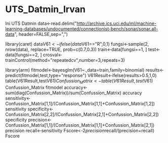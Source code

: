 # UTS_Datmin_Irvan
Ini UTS Datmin
data<-read.delim("http://archive.ics.uci.edu/ml/machine-learning-databases/undocumented/connectionist-bench/sonar/sonar.all-data",
                 header=FALSE,sep=",")


library(caret)
data$V61<-ifelse(data$V61=="R",0,1)
fungsi<-sample(2, nrow(data), replace=TRUE, prob=c(0.7,0.3))
train<-data[fungsi==1, ]
test<-data[fungsi==2, ]
crosval<-trainControl(method="repeatedcv",number=3,repeats=3)



library(arm)
fitmodel<-bayesglm(V61~.,data=train,family=binomial)
results<-predict(fitmodel,test,type="response")
V61Result<-ifelse(results>0.5,1,0)
table(V61Result,test$V61)
Confussion_Matrix<-table(V61Result,test$V61)
Confussion_Matrix
fitmodel
accuracy<-sum(diag(Confussion_Matrix))/sum(Confussion_Matrix)
accuracy
sensitivity<-Confussion_Matrix[1,1]/(Confussion_Matrix[1,1]+Confussion_Matrix[1,2])
sensitivity
specificity<-Confussion_Matrix[2,2]/(Confussion_Matrix[2,1]+Confussion_Matrix[2,2])
specificity
precision<-Confussion_Matrix[1,1]/(Confussion_Matrix[1,1]+Confussion_Matrix[2,1])
precision
recall<-sensitivity
Fscore<-2*precision*recall/(precision+recall)
Fscore
